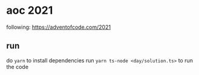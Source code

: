 # aoc 2021

following: https://adventofcode.com/2021

## run

do `yarn` to install dependencies
run `yarn ts-node <day/solution.ts>` to run the code
